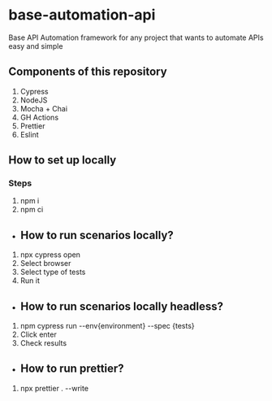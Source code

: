 # base-automation-api
Base API Automation framework for any project that wants to automate APIs easy and simple


## Components of this repository

1. Cypress
2. NodeJS
3. Mocha + Chai
4. GH Actions
5. Prettier
6. Eslint

## How to set up locally

### Steps

1.  npm i
2.  npm ci

- ## How to run scenarios locally?

1. npx cypress open
2. Select browser
3. Select type of tests
4. Run it

- ## How to run scenarios locally headless?

1. npm cypress run --env{environment} --spec {tests}
2. Click enter
3. Check results

- ## How to run prettier?

1. npx prettier . --write
